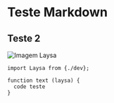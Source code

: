 # Teste Markdown
## Teste 2 

![Imagem Laysa](https://avatars.githubusercontent.com/u/132034642?v=4)

```
import Laysa from {./dev};

function text (laysa) {
  code teste
}
```
